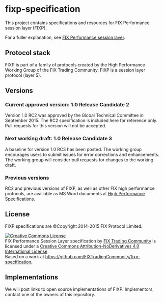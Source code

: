 # fixp-specification
This project contains specifications and resources for FIX Performance session layer (FIXP).

For a fuller explanation, see [FIX Performance session layer](http://fixtradingcommunity.github.io/fixp-specification/).

## Protocol stack
FIXP is part of a family of protocols created by the High Performance Working Group
 of the FIX Trading Community. FIXP is a session layer protocol (layer 5).

## Versions
### Current approved version: 1.0 Release Candidate 2
Version 1.0 RC2 was approved by the Global Technical Committee in September 2015. The
RC2 specification is included here for reference only. Pull requests for this
version will not be accepted.

### Next working draft: 1.0 Release Candidate 3
A baseline for version 1.0 RC3 has been posted. The
working group encourages users to submit issues for error corrections
and enhancements. The working group will consider pull requests for
changes to the working draft.

### Previous versions
RC2 and previous versions of FIXP, as well as other FIX high performance protocols,
 are available as MS Word documents at [High Performance Specifications](http://www.fixtradingcommunity.org/pg/structure/tech-specs/high-performance-specifications).

## License
FIXP specifications are ©Copyright 2014-2015 FIX Protocol Limited. 

<a rel="license" href="http://creativecommons.org/licenses/by-nd/4.0/"><img alt="Creative Commons License" style="border-width:0" src="https://i.creativecommons.org/l/by-nd/4.0/88x31.png" /></a><br /><span xmlns:dct="http://purl.org/dc/terms/" href="http://purl.org/dc/dcmitype/Text" property="dct:title" rel="dct:type">FIX Performance Session Layer specification</span> by <a xmlns:cc="http://creativecommons.org/ns#" href="http://www.fixtradingcommunity.org/" property="cc:attributionName" rel="cc:attributionURL">FIX Trading Community</a> is licensed under a <a rel="license" href="http://creativecommons.org/licenses/by-nd/4.0/">Creative Commons Attribution-NoDerivatives 4.0 International License</a>.<br />Based on a work at <a xmlns:dct="http://purl.org/dc/terms/" href="https://github.com/FIXTradingCommunity/fixp-specification" rel="dct:source">https://github.com/FIXTradingCommunity/fixp-specification</a>.

## Implementations
We will post links to open source implementations of FIXP. Implementors, contact one
of the owners of this repository.